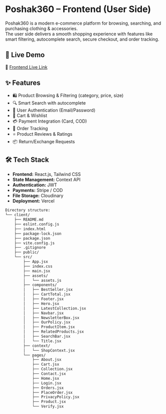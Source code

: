 # Poshak360 – Frontend (User Side)

Poshak360 is a modern e-commerce platform for browsing, searching, and purchasing clothing & accessories.  
The user side delivers a smooth shopping experience with features like smart filtering, autocomplete search, secure checkout, and order tracking.

## 🚀 Live Demo
🔗 [Frontend Live Link](https://poshak360.vercel.app)

## ✨ Features
- 🛍 Product Browsing & Filtering (category, price, size)
- 🔍 Smart Search with autocomplete
- 👤 User Authentication (Email/Password)
- 🛒 Cart & Wishlist
- 💳 Payment Integration (Card, COD)
- 🚚 Order Tracking
- ⭐ Product Reviews & Ratings
- 📦 Return/Exchange Requests

## 🛠 Tech Stack
- **Frontend:** React.js, Tailwind CSS
- **State Management:** Context API
- **Authentication:** JWT
- **Payments:** Stripe / COD
- **File Storage:** Cloudinary
- **Deployment:** Vercel

```bash
Directory structure:
└── client/
    ├── README.md
    ├── eslint.config.js
    ├── index.html
    ├── package-lock.json
    ├── package.json
    ├── vite.config.js
    ├── .gitignore
    ├── public/
    └── src/
        ├── App.jsx
        ├── index.css
        ├── main.jsx
        ├── assets/
        │   └── assets.js
        ├── components/
        │   ├── BestSeller.jsx
        │   ├── CartTotal.jsx
        │   ├── Footer.jsx
        │   ├── Hero.jsx
        │   ├── LatestCollection.jsx
        │   ├── Navbar.jsx
        │   ├── NewsletterBox.jsx
        │   ├── OurPolicy.jsx
        │   ├── ProductItem.jsx
        │   ├── RelatedProducts.jsx
        │   ├── SearchBar.jsx
        │   └── Title.jsx
        ├── context/
        │   └── ShopContext.jsx
        └── pages/
            ├── About.jsx
            ├── Cart.jsx
            ├── Collection.jsx
            ├── Contact.jsx
            ├── Home.jsx
            ├── Login.jsx
            ├── Orders.jsx
            ├── PlaceOrder.jsx
            ├── PrivacyPolicy.jsx
            ├── Product.jsx
            └── Verify.jsx
```